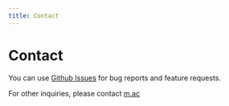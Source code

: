```yaml
---
title: Contact
---
```


# Contact

You can use [Github Issues](https://github.com/u-sb/nginx-docs/issues) for bug reports and feature requests.

For other inquiries, please contact [m.ac](https://m.ac/contact/)